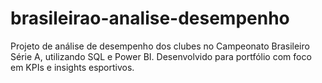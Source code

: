 # brasileirao-analise-desempenho
Projeto de análise de desempenho dos clubes no Campeonato Brasileiro Série A, utilizando SQL e Power BI. Desenvolvido para portfólio com foco em KPIs e insights esportivos.
